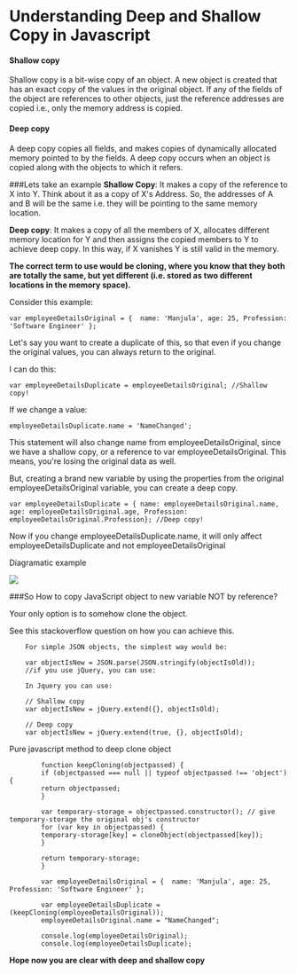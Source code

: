 
# Understanding Deep and Shallow Copy in Javascript

#### Shallow copy

Shallow copy is a bit-wise copy of an object. A new object is created that has an exact copy of the values in the original object. If any of the fields of the object are references to other objects, just the reference addresses are copied i.e., only the memory address is copied.

#### Deep copy

A deep copy copies all fields, and makes copies of dynamically allocated memory pointed to by the fields. A deep copy occurs when an object is copied along with the objects to which it refers.

###Lets take an example
**Shallow Copy**: 
It makes a copy of the reference to X into Y. Think about it as a copy of X's Address. So, the addresses of A and B will be the same i.e. they will be pointing to the same memory location.

**Deep copy**: 
It makes a copy of all the members of X, allocates  different memory location for Y and then assigns the copied members to Y to achieve deep copy. In this way, if X vanishes Y is still valid in the memory. 


**The correct term to use would be cloning, where you know that they both are totally the same, but yet different (i.e. stored as two different locations in the memory space).**


Consider this example:

    var employeeDetailsOriginal = {  name: 'Manjula', age: 25, Profession: 'Software Engineer' };
Let's say you want to create a duplicate of this, so that even if you change the original values, you can always return to the original.

I can do this:

    var employeeDetailsDuplicate = employeeDetailsOriginal; //Shallow copy!
If we change a value:

    employeeDetailsDuplicate.name = 'NameChanged';
This statement will also change name from employeeDetailsOriginal, since we have a shallow copy, or a reference to var  employeeDetailsOriginal. This means, you're losing the original data as well.

But, creating a brand new variable by using the properties from the original employeeDetailsOriginal variable, you can create a deep copy.

    var employeeDetailsDuplicate = { name: employeeDetailsOriginal.name, age: employeeDetailsOriginal.age, Profession: employeeDetailsOriginal.Profession}; //Deep copy!
Now if you change employeeDetailsDuplicate.name, it will only affect employeeDetailsDuplicate and not employeeDetailsOriginal

Diagramatic example 

![](https://s30.postimg.org/pjbzvamtd/Screen_Shot_2016_12_08_at_10_27_22_PM.png)

###So  How to copy JavaScript object to new variable NOT by reference?

        	
Your only option is to somehow clone the object.

See this stackoverflow question on how you can achieve this.

        For simple JSON objects, the simplest way would be:

        var objectIsNew = JSON.parse(JSON.stringify(objectIsOld));
        //if you use jQuery, you can use:

        In Jquery you can use:

        // Shallow copy
        var objectIsNew = jQuery.extend({}, objectIsOld);

        // Deep copy
        var objectIsNew = jQuery.extend(true, {}, objectIsOld);
        
 Pure javascript method to deep clone object
 
            function keepCloning(objectpassed) {
            if (objectpassed === null || typeof objectpassed !== 'object') {
            return objectpassed;
            }

            var temporary-storage = objectpassed.constructor(); // give temporary-storage the original obj's constructor
            for (var key in objectpassed) {
            temporary-storage[key] = cloneObject(objectpassed[key]);
            }

            return temporary-storage;
            }

            var employeeDetailsOriginal = {  name: 'Manjula', age: 25, Profession: 'Software Engineer' };
            
            var employeeDetailsDuplicate = (keepCloning(employeeDetailsOriginal));
            employeeDetailsOriginal.name = "NameChanged";

            console.log(employeeDetailsOriginal);
            console.log(employeeDetailsDuplicate);
            
            

**Hope now you are clear with deep and shallow copy**
        
